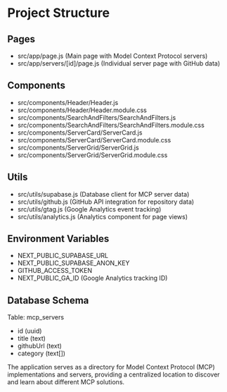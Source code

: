 # Project Structure

## Pages
- src/app/page.js (Main page with Model Context Protocol servers)
- src/app/servers/[id]/page.js (Individual server page with GitHub data)

## Components
- src/components/Header/Header.js
- src/components/Header/Header.module.css
- src/components/SearchAndFilters/SearchAndFilters.js
- src/components/SearchAndFilters/SearchAndFilters.module.css
- src/components/ServerCard/ServerCard.js
- src/components/ServerCard/ServerCard.module.css
- src/components/ServerGrid/ServerGrid.js
- src/components/ServerGrid/ServerGrid.module.css

## Utils
- src/utils/supabase.js (Database client for MCP server data)
- src/utils/github.js (GitHub API integration for repository data)
- src/utils/gtag.js (Google Analytics event tracking)
- src/utils/analytics.js (Analytics component for page views)

## Environment Variables
- NEXT_PUBLIC_SUPABASE_URL
- NEXT_PUBLIC_SUPABASE_ANON_KEY
- GITHUB_ACCESS_TOKEN
- NEXT_PUBLIC_GA_ID (Google Analytics tracking ID)

## Database Schema
Table: mcp_servers
- id (uuid)
- title (text)
- githubUrl (text)
- category (text[])

The application serves as a directory for Model Context Protocol (MCP) implementations and servers, providing a centralized location to discover and learn about different MCP solutions.